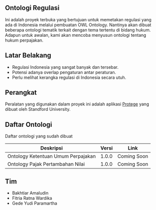## Ontologi Regulasi

Ini adalah proyek terbuka yang bertujuan untuk memetakan regulasi yang ada di Indonesia melalui pembuatan OWL Ontology. Nantinya akan dibuat beberapa ontologi tematik terkait dengan tema tertentu di bidang hukum. Adapun untuk awalan, kami akan mencoba menyusun ontologi tentang hukum perpajakan.

## Latar Belakang

- Regulasi Indonesia yang sangat banyak dan tersebar.
- Potensi adanya overlap pengaturan antar peraturan.
- Perlu melihat kerangka regulasi di Indonesia secara utuh.

## Perangkat

Peralatan yang digunakan dalam proyek ini adalah aplikasi [Protege](https://protege.stanford.edu/) yang dibuat oleh Standford University.

## Daftar Ontologi

Daftar ontologi yang sudah dibuat

| Deskripsi                          | Versi | Link        |
|------------------------------------|-------|-------------|
| Ontology Ketentuan Umum Perpajakan | 1.0.0 | Coming Soon |
| Ontology Pajak Pertambahan Nilai   | 1.0.0 | Coming Soon |

## Tim

- Bakhtiar Amaludin
- Fitria Ratna Wardika
- Gede Yudi Paramartha
